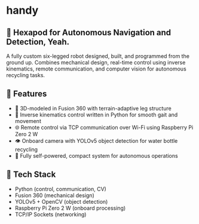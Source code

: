 # handy
## 🐜 Hexapod for Autonomous Navigation and Detection, Yeah.  
A fully custom six-legged robot designed, built, and programmed from the ground up. Combines mechanical design, real-time control using inverse kinematics, remote communication, and computer vision for autonomous recycling tasks.

## 📌 Features
- 🔧 3D-modeled in Fusion 360 with terrain-adaptive leg structure 
- 🧠 Inverse kinematics control written in Python for smooth gait and movement
- 🌐 Remote control via TCP communication over Wi-Fi using Raspberry Pi Zero 2 W
- 👁️ Onboard camera with YOLOv5 object detection for water bottle recycling
- 🔋 Fully self-powered, compact system for autonomous operations

## 🤖 Tech Stack
- Python (control, communication, CV)
- Fusion 360 (mechanical design)
- YOLOv5 + OpenCV (object detection)
- Raspberry Pi Zero 2 W (onboard processing)
- TCP/IP Sockets (networking)
